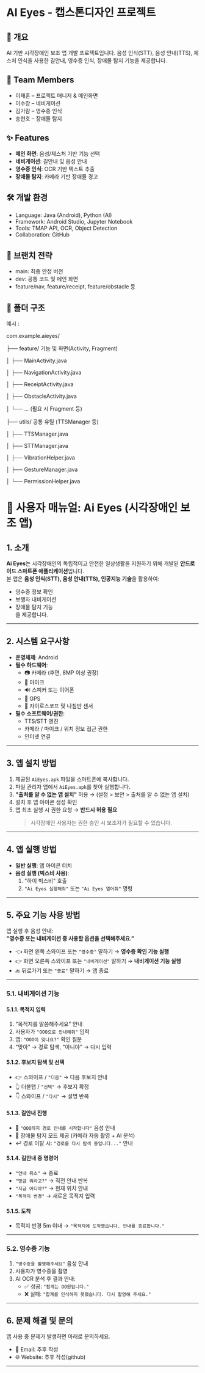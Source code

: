 # AI Eyes - 캡스톤디자인 프로젝트

## 📱 개요
AI 기반 시각장애인 보조 앱 개발 프로젝트입니다.
음성 인식(STT), 음성 안내(TTS), 제스처 인식을 사용한 길안내, 영수증 인식, 장애물 탐지 기능을 제공합니다.

## 👥 Team Members
- 이재훈 – 프로젝트 매니저 & 메인화면
- 이수창 – 네비게이션
- 김가람 – 영수증 인식
- 송현호 – 장애물 탐지

## ✨ Features
- **메인 화면**: 음성/제스처 기반 기능 선택
- **네비게이션**: 길안내 및 음성 안내
- **영수증 인식**: OCR 기반 텍스트 추출
- **장애물 탐지**: 카메라 기반 장애물 경고

## 🛠 개발 환경
- Language: Java (Android), Python (AI)
- Framework: Android Studio, Jupyter Notebook
- Tools: TMAP API, OCR, Object Detection
- Collaboration: GitHub

## 🧱 브랜치 전략
- main: 최종 안정 버전
- dev: 공통 코드 및 메인 화면
- feature/nav, feature/receipt, feature/obstacle 등

## 📁 폴더 구조
 예시 :
  
  com.example.aieyes/
  
  ├── feature/   기능 및 화면(Activity, Fragment)

  │   ├── MainActivity.java
  
  │   ├── NavigationActivity.java
  
  │   ├── ReceiptActivity.java
  
  │   ├── ObstacleActivity.java
  
  │   └── ... (필요 시 Fragment 등)
  
  ├── utils/    공통 유틸 (TTSManager 등)
  
  │   ├── TTSManager.java
  
  │   ├── STTManager.java
  
  │   ├── VibrationHelper.java
  
  │   ├── GestureManager.java
  
  │   └── PermissionHelper.java

# 📖 사용자 매뉴얼: Ai Eyes (시각장애인 보조 앱)

## 1. 소개
**Ai Eyes**는 시각장애인의 독립적이고 안전한 일상생활을 지원하기 위해 개발된 **안드로이드 스마트폰 애플리케이션**입니다.  
본 앱은 **음성 인식(STT), 음성 안내(TTS), 인공지능 기술**을 활용하여:
- 영수증 정보 확인
- 보행자 내비게이션
- 장애물 탐지 기능  
을 제공합니다.

---

## 2. 시스템 요구사항
- **운영체제**: Android
- **필수 하드웨어**:
  - 📷 카메라 (후면, 8MP 이상 권장)  
  - 🎤 마이크  
  - 🔊 스피커 또는 이어폰  
  - 📍 GPS  
  - 🧭 자이로스코프 및 나침반 센서  
- **필수 소프트웨어/권한**:
  - TTS/STT 엔진  
  - 카메라 / 마이크 / 위치 정보 접근 권한  
  - 인터넷 연결  

---

## 3. 앱 설치 방법
1. 제공된 `AiEyes.apk` 파일을 스마트폰에 복사합니다.  
2. 파일 관리자 앱에서 `AiEyes.apk`를 찾아 실행합니다.  
3. **"출처를 알 수 없는 앱 설치"** 허용 → (설정 > 보안 > 출처를 알 수 없는 앱 설치)  
4. 설치 후 앱 아이콘 생성 확인  
5. 앱 최초 실행 시 권한 요청 → **반드시 허용 필요**  
   > 시각장애인 사용자는 권한 승인 시 보조자가 필요할 수 있습니다.  

---

## 4. 앱 실행 방법
- **일반 실행**: 앱 아이콘 터치  
- **음성 실행 (빅스비 사용)**:  
  1. "하이 빅스비" 호출  
  2. `"Ai Eyes 실행해줘"` 또는 `"Ai Eyes 열어줘"` 명령  

---

## 5. 주요 기능 사용 방법
앱 실행 후 음성 안내:  
**"영수증 또는 내비게이션 중 사용할 옵션을 선택해주세요."**

- 👈 화면 왼쪽 스와이프 또는 `"영수증"` 말하기 → **영수증 확인 기능 실행**  
- 👉 화면 오른쪽 스와이프 또는 `"내비게이션"` 말하기 → **내비게이션 기능 실행**  
- 🔙 뒤로가기 또는 `"종료"` 말하기 → 앱 종료  

---

### 5.1. 내비게이션 기능
#### 5.1.1. 목적지 입력
1. "목적지를 말씀해주세요" 안내  
2. 사용자가 `"OOO으로 안내해줘"` 입력  
3. 앱: `"OOO이 맞나요?"` 확인 질문  
4. "맞아" → 경로 탐색, "아니야" → 다시 입력  

#### 5.1.2. 후보지 탐색 및 선택
- 👉 스와이프 / `"다음"` → 다음 후보지 안내  
- 👆 더블탭 / `"선택"` → 후보지 확정  
- 👇 스와이프 / `"다시"` → 설명 반복  

#### 5.1.3. 길안내 진행
- 📢 `"OOO까지 경로 안내를 시작합니다"` 음성 안내  
- 🚧 장애물 탐지 모드 제공 (카메라 자동 촬영 + AI 분석)  
- ↩️ 경로 이탈 시: `"경로를 다시 탐색 중입니다..."` 안내  

#### 5.1.4. 길안내 중 명령어
- `"안내 취소"` → 종료  
- `"방금 뭐라고?"` → 직전 안내 반복  
- `"지금 어디야?"` → 현재 위치 안내  
- `"목적지 변경"` → 새로운 목적지 입력  

#### 5.1.5. 도착
- 목적지 반경 5m 이내 → `"목적지에 도착했습니다. 안내를 종료합니다."`

---

### 5.2. 영수증 기능
1. `"영수증을 촬영해주세요"` 음성 안내  
2. 사용자가 영수증을 촬영  
3. AI OCR 분석 후 결과 안내:
   - ✅ 성공: `"합계는 OO원입니다."`  
   - ❌ 실패: `"합계를 인식하지 못했습니다. 다시 촬영해 주세요."`

---

## 6. 문제 해결 및 문의
앱 사용 중 문제가 발생하면 아래로 문의하세요.  
- 📧 Email: 추후 작성
- 🌐 Website: 추후 작성(github)

---
